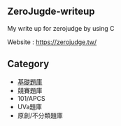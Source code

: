 ## ZeroJugde-writeup
My write up for zerojudge by using C

Website : https://zerojudge.tw/

## Category
  * [基礎題庫](基礎題庫/basic-contents.md)
  * 競賽題庫
  * 101/APCS
  * UVa題庫
  * 原創/不分類題庫
